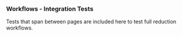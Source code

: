 ### Workflows - Integration Tests

Tests that span between pages are included here to test full reduction workflows.



